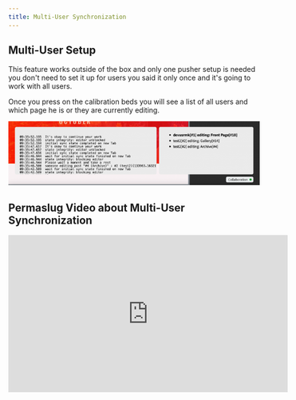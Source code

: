 ```yaml
---
title: Multi-User Synchronization
---
```


## Multi-User Setup

This feature works outside of the box and only one pusher setup is needed you don't need to set it up for users you said it only once and it's going to work with all users.

Once you press on the calibration beds you will see a list of all users and which page he is or they are currently editing.

![](/wp-content/uploads/2021/10/Screenshot-2021-10-29-at-11.36.03-800x203.png)

## Permaslug Video about Multi-User Synchronization

<iframe width="560" height="315" src="https://www.youtube.com/embed/FrF6IqgUJ9U" title="YouTube video player" frameborder="0" allow="accelerometer; autoplay; clipboard-write; encrypted-media; gyroscope; picture-in-picture; web-share" allowfullscreen></iframe>